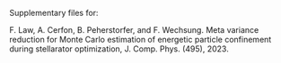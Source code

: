 Supplementary files for: 

F. Law, A. Cerfon, B. Peherstorfer, and F. Wechsung. Meta variance reduction for Monte Carlo estimation of energetic particle confinement during stellarator optimization, J. Comp. Phys. (495), 2023.
